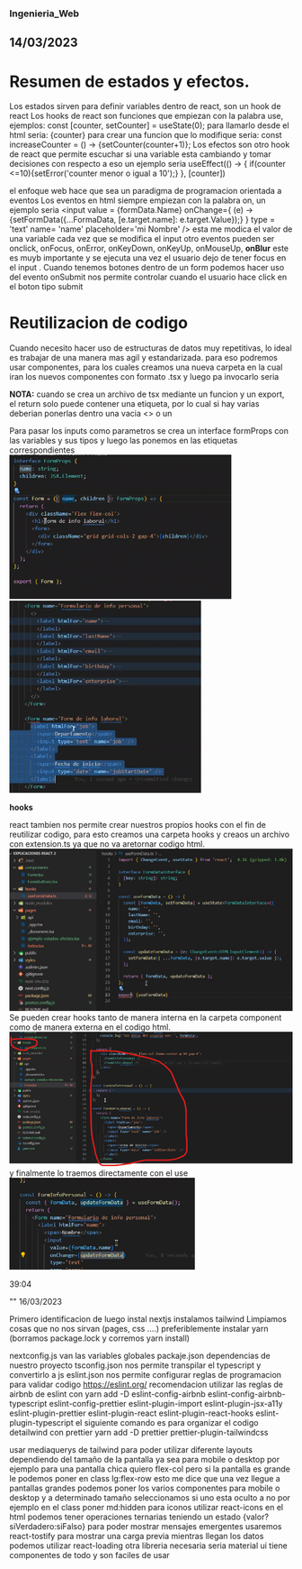 ### Ingenieria_Web


## 14/03/2023

# Resumen de **estados** y **efectos**.

Los estados sirven para definir variables dentro de react, son un hook de react
Los hooks de react son funciones que empiezan con la palabra use, ejemplos: const [counter, setCounter] = useState<number>(0); para llamarlo desde el html seria: {counter} para crear una funcion que lo modifique seria: const increaseCounter = () -> {setCounter(counter+1)};
Los efectos son otro hook de react que permite escuchar si una variable esta cambiando y tomar decisiones con respecto a eso un ejemplo seria useEffect(() -> { if(counter <=10){setError('counter menor o igual a 10');} }, [counter])

el enfoque web hace que sea un paradigma de programacion orientada a eventos
Los eventos en html siempre empiezan con la palabra on, un ejemplo seria 
<input value = {formData.Name}
onChange={
    (e) -> {setFormData({...FormaData, [e.target.name]: e.target.Value});}
} type = 'text' name= 'name' placeholder='mi Nombre' />
esta me modica el valor de una variable cada vez que se modifica el input
otro eventos pueden ser onclick, onFocus, onError, onKeyDown, onKeyUp, onMouseUp, **onBlur** este es muyb importante y se ejecuta una vez el usuario dejo de tener focus en el input .
Cuando tenemos botones dentro de un form podemos hacer uso del evento onSubmit nos permite controlar cuando el usuario hace click en el boton tipo submit

# Reutilizacion de codigo

Cuando necesito hacer uso de estructuras de datos muy repetitivas, lo ideal es trabajar de una manera mas agil y estandarizada. para eso podremos usar componentes, para los cuales creamos una nueva carpeta en la cual iran los nuevos componentes con formato .tsx y luego pa invocarlo seria <nombreComponente />

**NOTA:** cuando se crea un archivo de tsx mediante un funcion y un export, el return solo puede contener una etiqueta, por lo cual si hay varias deberian ponerlas dentro una vacia <> o un **<div>**

Para pasar los inputs como parametros se crea un interface formProps con las variables y sus tipos y luego las ponemos en las etiquetas correspondientes ![Props](imgs/props.png) ![Props2](imgs/props2.png)


**hooks**

react tambien nos permite crear nuestros propios hooks con el fin de reutilizar codigo, para esto creamos una carpeta hooks y creaos un archivo con extension.ts ya que no va aretornar codigo html.
![hooks](imgs/hooks.png)
Se pueden crear hooks tanto de manera interna en la carpeta component como de manera externa en el codigo html.
![hooks2](imgs/hooks2.png)
y finalmente lo traemos directamente con el use
![hooks3](imgs/hooks3.png)

39:04

"" 16/03/2023

Primero identificacion de 
luego instal nextjs
instalamos tailwind 
Limpiamos cosas que no nos sirvan (pages, css ....)
preferiblemente instalar yarn (borramos package.lock y corremos yarn install)

nextconfig.js van las variables globales
packaje.json dependencias de nuestro proyecto
tsconfig.json nos permite transpilar el typescript y convertirlo a js
eslint.json nos permite configurar reglas de programacion para validar codigo https://eslint.org/
recomendacion utilizar las reglas de airbnb de eslint 
con yarn add -D eslint-config-airbnb eslint-config-airbnb-typescript eslint-config-prettier eslint-plugin-import eslint-plugin-jsx-a11y eslint-plugin-prettier eslint-plugin-react eslint-plugin-react-hooks eslint-plugin-typescript
el siguiente comando es para organizar el codigo detailwind con prettier
yarn add -D prettier prettier-plugin-tailwindcss

usar mediaquerys de tailwind para poder utilizar diferente layouts dependiendo del tamaño de la pantalla ya sea para mobile o desktop
por ejemplo para una pantalla chica quiero flex-col pero si la pantalla es grande le podemos poner en class lg:flex-row
esto me dice que una vez llegue a pantallas grandes
podemos poner los varios componentes para mobile o desktop y a determinado tamaño seleccionamos si uno esta oculto a no por ejemplo en el class poner md:hidden
para iconos utilizar react-icons 
en el html podemos tener operaciones ternarias teniendo un estado {valor?siVerdadero:siFalso}
para poder mostrar mensajes emergentes usaremos react-tostify
para mostrar una carga previa mientras llegan los datos podemos utilizar react-loading
otra libreria necesaria seria material ui tiene componentes de todo y son faciles de usar
